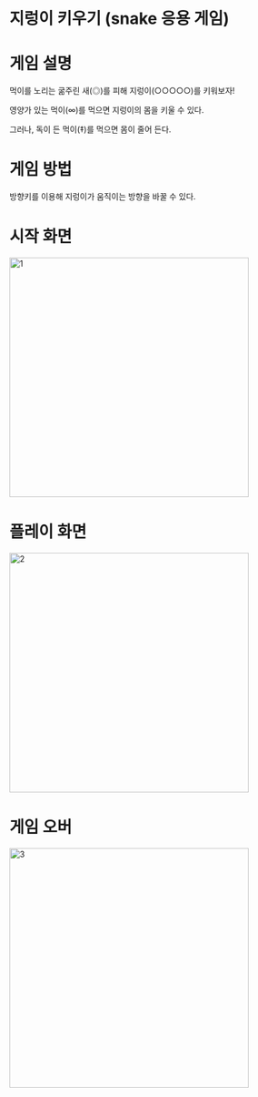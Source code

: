 # 지렁이 키우기 (snake 응용 게임)

# 게임 설명
먹이를 노리는 굶주린 새(◎)를 피해 지렁이(○○○○○)를 키워보자! 

영양가 있는 먹이(∞)를 먹으면 지렁이의 몸을 키울 수 있다.

그러나, 독이 든 먹이(‡)를 먹으면 몸이 줄어 든다.

# 게임 방법
방향키를 이용해 지렁이가 움직이는 방향을 바꿀 수 있다.

# 시작 화면
<img width="421" alt="1" src="https://user-images.githubusercontent.com/38491112/79225127-3c985880-7e97-11ea-9c18-a6921307f033.png">

# 플레이 화면
<img width="421" alt="2" src="https://user-images.githubusercontent.com/38491112/79225098-330ef080-7e97-11ea-8a3c-ca12296840ae.png">

# 게임 오버
<img width="421" alt="3" src="https://user-images.githubusercontent.com/38491112/79225103-34d8b400-7e97-11ea-9b0d-e27d50a9f475.png">
